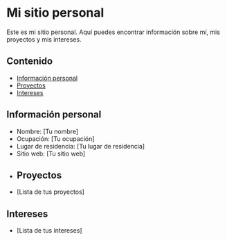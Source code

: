 # Mi sitio personal
 Este es mi sitio personal. Aquí puedes encontrar información sobre mí, mis
 proyectos y mis intereses.

 ## Contenido
 
  * [Información personal](#información-personal)
 * [Proyectos](#proyectos)
 * [Intereses](#intereses)

## Información personal

  * Nombre: [Tu nombre]
 * Ocupación: [Tu ocupación]
 * Lugar de residencia: [Tu lugar de residencia]
 * Sitio web: [Tu sitio web]
 * ## Proyectos
* [Lista de tus proyectos]
## Intereses
* [Lista de tus intereses]
